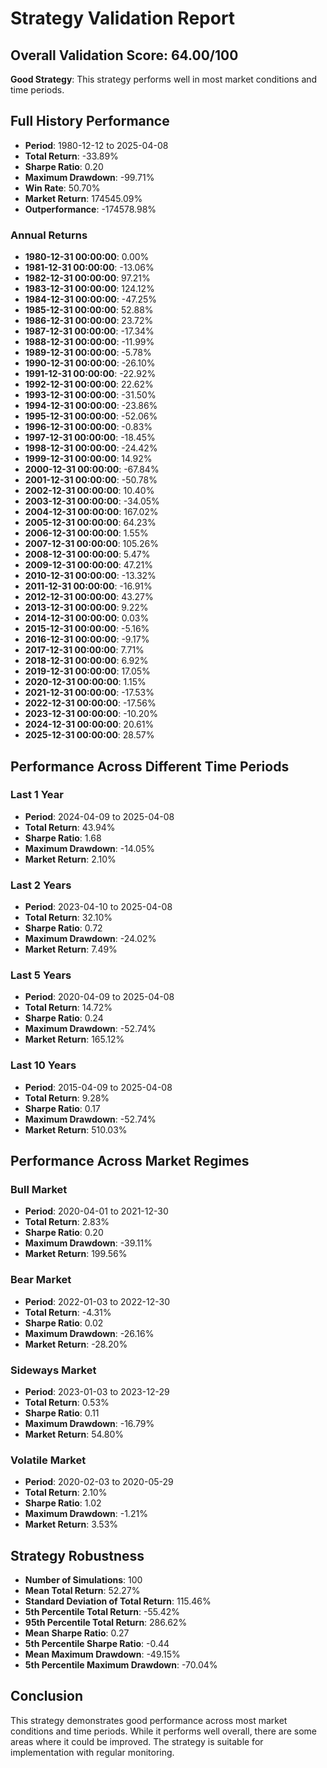 # Strategy Validation Report

## Overall Validation Score: 64.00/100

**Good Strategy**: This strategy performs well in most market conditions and time periods.

## Full History Performance
- **Period**: 1980-12-12 to 2025-04-08
- **Total Return**: -33.89%
- **Sharpe Ratio**: 0.20
- **Maximum Drawdown**: -99.71%
- **Win Rate**: 50.70%
- **Market Return**: 174545.09%
- **Outperformance**: -174578.98%

### Annual Returns
- **1980-12-31 00:00:00**: 0.00%
- **1981-12-31 00:00:00**: -13.06%
- **1982-12-31 00:00:00**: 97.21%
- **1983-12-31 00:00:00**: 124.12%
- **1984-12-31 00:00:00**: -47.25%
- **1985-12-31 00:00:00**: 52.88%
- **1986-12-31 00:00:00**: 23.72%
- **1987-12-31 00:00:00**: -17.34%
- **1988-12-31 00:00:00**: -11.99%
- **1989-12-31 00:00:00**: -5.78%
- **1990-12-31 00:00:00**: -26.10%
- **1991-12-31 00:00:00**: -22.92%
- **1992-12-31 00:00:00**: 22.62%
- **1993-12-31 00:00:00**: -31.50%
- **1994-12-31 00:00:00**: -23.86%
- **1995-12-31 00:00:00**: -52.06%
- **1996-12-31 00:00:00**: -0.83%
- **1997-12-31 00:00:00**: -18.45%
- **1998-12-31 00:00:00**: -24.42%
- **1999-12-31 00:00:00**: 14.92%
- **2000-12-31 00:00:00**: -67.84%
- **2001-12-31 00:00:00**: -50.78%
- **2002-12-31 00:00:00**: 10.40%
- **2003-12-31 00:00:00**: -34.05%
- **2004-12-31 00:00:00**: 167.02%
- **2005-12-31 00:00:00**: 64.23%
- **2006-12-31 00:00:00**: 1.55%
- **2007-12-31 00:00:00**: 105.26%
- **2008-12-31 00:00:00**: 5.47%
- **2009-12-31 00:00:00**: 47.21%
- **2010-12-31 00:00:00**: -13.32%
- **2011-12-31 00:00:00**: -16.91%
- **2012-12-31 00:00:00**: 43.27%
- **2013-12-31 00:00:00**: 9.22%
- **2014-12-31 00:00:00**: 0.03%
- **2015-12-31 00:00:00**: -5.16%
- **2016-12-31 00:00:00**: -9.17%
- **2017-12-31 00:00:00**: 7.71%
- **2018-12-31 00:00:00**: 6.92%
- **2019-12-31 00:00:00**: 17.05%
- **2020-12-31 00:00:00**: 1.15%
- **2021-12-31 00:00:00**: -17.53%
- **2022-12-31 00:00:00**: -17.56%
- **2023-12-31 00:00:00**: -10.20%
- **2024-12-31 00:00:00**: 20.61%
- **2025-12-31 00:00:00**: 28.57%

## Performance Across Different Time Periods
### Last 1 Year
- **Period**: 2024-04-09 to 2025-04-08
- **Total Return**: 43.94%
- **Sharpe Ratio**: 1.68
- **Maximum Drawdown**: -14.05%
- **Market Return**: 2.10%

### Last 2 Years
- **Period**: 2023-04-10 to 2025-04-08
- **Total Return**: 32.10%
- **Sharpe Ratio**: 0.72
- **Maximum Drawdown**: -24.02%
- **Market Return**: 7.49%

### Last 5 Years
- **Period**: 2020-04-09 to 2025-04-08
- **Total Return**: 14.72%
- **Sharpe Ratio**: 0.24
- **Maximum Drawdown**: -52.74%
- **Market Return**: 165.12%

### Last 10 Years
- **Period**: 2015-04-09 to 2025-04-08
- **Total Return**: 9.28%
- **Sharpe Ratio**: 0.17
- **Maximum Drawdown**: -52.74%
- **Market Return**: 510.03%

## Performance Across Market Regimes
### Bull Market
- **Period**: 2020-04-01 to 2021-12-30
- **Total Return**: 2.83%
- **Sharpe Ratio**: 0.20
- **Maximum Drawdown**: -39.11%
- **Market Return**: 199.56%

### Bear Market
- **Period**: 2022-01-03 to 2022-12-30
- **Total Return**: -4.31%
- **Sharpe Ratio**: 0.02
- **Maximum Drawdown**: -26.16%
- **Market Return**: -28.20%

### Sideways Market
- **Period**: 2023-01-03 to 2023-12-29
- **Total Return**: 0.53%
- **Sharpe Ratio**: 0.11
- **Maximum Drawdown**: -16.79%
- **Market Return**: 54.80%

### Volatile Market
- **Period**: 2020-02-03 to 2020-05-29
- **Total Return**: 2.10%
- **Sharpe Ratio**: 1.02
- **Maximum Drawdown**: -1.21%
- **Market Return**: 3.53%

## Strategy Robustness
- **Number of Simulations**: 100
- **Mean Total Return**: 52.27%
- **Standard Deviation of Total Return**: 115.46%
- **5th Percentile Total Return**: -55.42%
- **95th Percentile Total Return**: 286.62%
- **Mean Sharpe Ratio**: 0.27
- **5th Percentile Sharpe Ratio**: -0.44
- **Mean Maximum Drawdown**: -49.15%
- **5th Percentile Maximum Drawdown**: -70.04%

## Conclusion
This strategy demonstrates good performance across most market conditions and time periods. While it performs well overall, there are some areas where it could be improved. The strategy is suitable for implementation with regular monitoring.